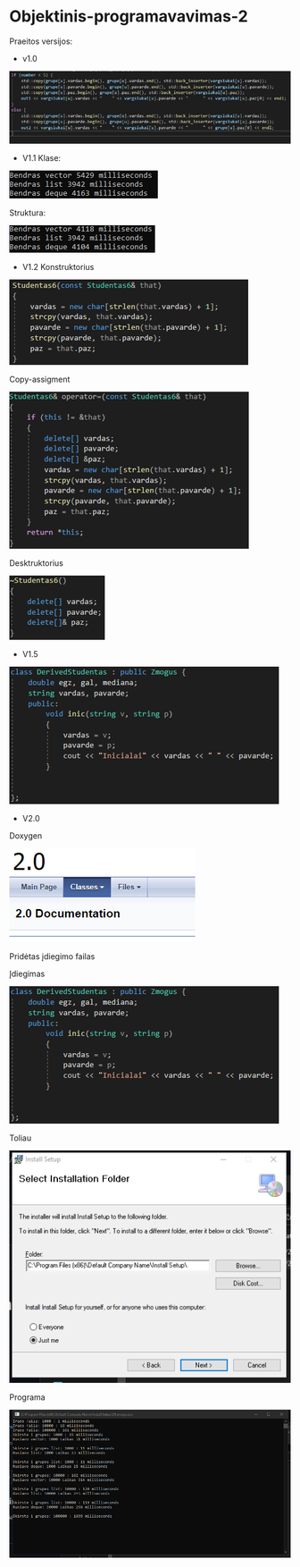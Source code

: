 # Objektinis-programavavimas-2
Praeitos versijos:
- v1.0

![image](/assets/your-image18.jpg)

- V1.1
Klase:

![image](/assets/image1.png)

Struktura:

![image](/assets/image3.png)


- V1.2
Konstruktorius

![image](/assets/image.png)

Copy-assigment

![image](/assets/image4.png)

Desktruktorius

![image](/assets/image2.png)

- V1.5

![image](/assets/image16.png)

- V2.0

Doxygen

![image](/assets/your-image16.jpg)

Pridėtas įdiegimo failas

Įdiegimas

![image](/assets/your-image6.jpg)

Toliau

![image](/assets/your-image8.jpg)

Programa

![image](/assets/your-image10.jpg)
